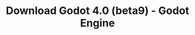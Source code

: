 ---
# Generated by /tools/generators/src/download_archive_generator !!! do not edit by hand !!!
title: 'Download Godot 4.0 (beta9) - Godot Engine'
type: 'download/archive'
name: '4.0'
flavor: 'beta9'
release_date: '2022-12-19T03:00:00-00:00'
release_notes: 'article/dev-snapshot-godot-4-0-beta-9/'
primaryPlatforms:
  - 'android.apk'
  - 'linux.64'
  - 'macos.universal'
  - 'windows.64'
  - 'web'
  - 'templates'
links:
  android.apk:
    name: 'android.apk'
    title: 'Android'
    caption: 'Universal APK (ARM64 + ARMv7 + x86_64 + x86)'
    tags:
      - 'APK download'
      - 'ARM64/v7'
      - 'x86 (64 & 32 bit)'
    hosts:
      github_builds:
        regular: 'https://github.com/godotengine/godot-builds/releases/download/4.0-beta9/Godot_v4.0-beta9_android_editor.apk'
        mono: '#'
      github:
        regular: 'https://github.com/godotengine/godot/releases/download/4.0-beta9/Godot_v4.0-beta9_android_editor.apk'
        mono: '#'
  linux.64:
    name: 'linux.64'
    title: 'Linux'
    caption: 'Standard (x86_64)'
    tags:
      - '64 bit'
    hosts:
      github_builds:
        regular: 'https://github.com/godotengine/godot-builds/releases/download/4.0-beta9/Godot_v4.0-beta9_linux.x86_64.zip'
        mono: 'https://github.com/godotengine/godot-builds/releases/download/4.0-beta9/Godot_v4.0-beta9_mono_linux_x86_64.zip'
      github:
        regular: 'https://github.com/godotengine/godot/releases/download/4.0-beta9/Godot_v4.0-beta9_linux.x86_64.zip'
        mono: 'https://github.com/godotengine/godot/releases/download/4.0-beta9/Godot_v4.0-beta9_mono_linux_x86_64.zip'
  macos.universal:
    name: 'macos.universal'
    title: 'macOS'
    caption: 'Universal (x86_64 + Apple Silicon)'
    tags:
      - 'Intel/Apple Silicon'
      - '64 bit'
    hosts:
      github_builds:
        regular: 'https://github.com/godotengine/godot-builds/releases/download/4.0-beta9/Godot_v4.0-beta9_macos.universal.zip'
        mono: 'https://github.com/godotengine/godot-builds/releases/download/4.0-beta9/Godot_v4.0-beta9_mono_macos.universal.zip'
      github:
        regular: 'https://github.com/godotengine/godot/releases/download/4.0-beta9/Godot_v4.0-beta9_macos.universal.zip'
        mono: 'https://github.com/godotengine/godot/releases/download/4.0-beta9/Godot_v4.0-beta9_mono_macos.universal.zip'
  windows.64:
    name: 'windows.64'
    title: 'Windows'
    caption: 'Standard (x86_64)'
    tags:
      - '64 bit'
    hosts:
      github_builds:
        regular: 'https://github.com/godotengine/godot-builds/releases/download/4.0-beta9/Godot_v4.0-beta9_win64.exe.zip'
        mono: 'https://github.com/godotengine/godot-builds/releases/download/4.0-beta9/Godot_v4.0-beta9_mono_win64.zip'
      github:
        regular: 'https://github.com/godotengine/godot/releases/download/4.0-beta9/Godot_v4.0-beta9_win64.exe.zip'
        mono: 'https://github.com/godotengine/godot/releases/download/4.0-beta9/Godot_v4.0-beta9_mono_win64.zip'
  web:
    name: 'web'
    title: 'Web editor'
    caption: ''
    tags:
      - 'Self-hosted'
      - 'Cross-platform'
    hosts:
      github_builds:
        regular: 'https://github.com/godotengine/godot-builds/releases/download/4.0-beta9/Godot_v4.0-beta9_web_editor.zip'
        mono: '#'
      github:
        regular: 'https://github.com/godotengine/godot/releases/download/4.0-beta9/Godot_v4.0-beta9_web_editor.zip'
        mono: '#'
  linux.arm64:
    name: 'linux.arm64'
    title: 'Linux'
    caption: 'Standard (ARM64)'
    tags:
      - 'ARM64'
      - '64 bit'
    hosts:
      github_builds:
        regular: 'https://github.com/godotengine/godot-builds/releases/download/4.0-beta9/Godot_v4.0-beta9_linux.arm64.zip'
        mono: 'https://github.com/godotengine/godot-builds/releases/download/4.0-beta9/Godot_v4.0-beta9_mono_linux_arm64.zip'
      github:
        regular: 'https://github.com/godotengine/godot/releases/download/4.0-beta9/Godot_v4.0-beta9_linux.arm64.zip'
        mono: 'https://github.com/godotengine/godot/releases/download/4.0-beta9/Godot_v4.0-beta9_mono_linux_arm64.zip'
  linux.32:
    name: 'linux.32'
    title: 'Linux'
    caption: 'Standard (x86)'
    tags:
      - '32 bit'
    hosts:
      github_builds:
        regular: 'https://github.com/godotengine/godot-builds/releases/download/4.0-beta9/Godot_v4.0-beta9_linux.x86_32.zip'
        mono: 'https://github.com/godotengine/godot-builds/releases/download/4.0-beta9/Godot_v4.0-beta9_mono_linux_x86_32.zip'
      github:
        regular: 'https://github.com/godotengine/godot/releases/download/4.0-beta9/Godot_v4.0-beta9_linux.x86_32.zip'
        mono: 'https://github.com/godotengine/godot/releases/download/4.0-beta9/Godot_v4.0-beta9_mono_linux_x86_32.zip'
  linux.arm32:
    name: 'linux.arm32'
    title: 'Linux'
    caption: 'Standard (ARM32)'
    tags:
      - 'ARM32'
      - '32 bit'
    hosts:
      github_builds:
        regular: 'https://github.com/godotengine/godot-builds/releases/download/4.0-beta9/Godot_v4.0-beta9_linux.arm32.zip'
        mono: 'https://github.com/godotengine/godot-builds/releases/download/4.0-beta9/Godot_v4.0-beta9_mono_linux_arm32.zip'
      github:
        regular: 'https://github.com/godotengine/godot/releases/download/4.0-beta9/Godot_v4.0-beta9_linux.arm32.zip'
        mono: 'https://github.com/godotengine/godot/releases/download/4.0-beta9/Godot_v4.0-beta9_mono_linux_arm32.zip'
  windows.32:
    name: 'windows.32'
    title: 'Windows'
    caption: 'Standard (x86)'
    tags:
      - '32 bit'
    hosts:
      github_builds:
        regular: 'https://github.com/godotengine/godot-builds/releases/download/4.0-beta9/Godot_v4.0-beta9_win32.exe.zip'
        mono: 'https://github.com/godotengine/godot-builds/releases/download/4.0-beta9/Godot_v4.0-beta9_mono_win32.zip'
      github:
        regular: 'https://github.com/godotengine/godot/releases/download/4.0-beta9/Godot_v4.0-beta9_win32.exe.zip'
        mono: 'https://github.com/godotengine/godot/releases/download/4.0-beta9/Godot_v4.0-beta9_mono_win32.zip'
  aar_library:
    name: 'aar_library'
    title: 'AAR library'
    caption: ''
    tags:
      - 'Android plugins'
      - 'Java'
      - 'Kotlin'
    hosts:
      github_builds:
        regular: 'https://github.com/godotengine/godot-builds/releases/download/4.0-beta9/godot-lib.4.0.beta9.template_release.aar'
        mono: '#'
      github:
        regular: 'https://github.com/godotengine/godot/releases/download/4.0-beta9/godot-lib.4.0.beta9.template_release.aar'
        mono: '#'
  templates:
    name: 'templates'
    title: 'Export templates'
    caption: ''
    tags:
      - 'Used to export your games to all supported platforms'
    hosts:
      github_builds:
        regular: 'https://github.com/godotengine/godot-builds/releases/download/4.0-beta9/Godot_v4.0-beta9_export_templates.tpz'
        mono: 'https://github.com/godotengine/godot-builds/releases/download/4.0-beta9/Godot_v4.0-beta9_mono_export_templates.tpz'
      github:
        regular: 'https://github.com/godotengine/godot/releases/download/4.0-beta9/Godot_v4.0-beta9_export_templates.tpz'
        mono: 'https://github.com/godotengine/godot/releases/download/4.0-beta9/Godot_v4.0-beta9_mono_export_templates.tpz'
---